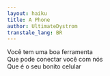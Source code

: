 ```yaml
---
layout: haiku
title: A Phone
author: UltimateDystrom
transtale_lang: BR
---
```


Você tem uma boa ferramenta<br>
Que pode conectar você com nós<br>
Que é o seu bonito celular<br>
